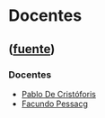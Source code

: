 # Docentes
([fuente](https://campus.exactas.uba.ar/course/view.php?id=1028&section=11))
---
### Docentes

  - [Pablo De Cristóforis](mailto:pdecris@dc.uba.ar)
  - [Facundo Pessacg](mailto:fpessacg@dc.uba.ar)

